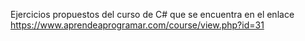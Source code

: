 Ejercicios propuestos del curso de C# que se encuentra en el enlace https://www.aprendeaprogramar.com/course/view.php?id=31